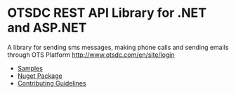 # OTSDC REST API Library for .NET and ASP.NET

A library for sending sms messages, making phone calls and sending emails through OTS Platform http://www.otsdc.com/en/site/login

* [Samples](Otsdc.Sample/Program.cs)
* [Nuget Package](https://www.nuget.org/packages/Otsdc/)
* [Contributing Guidelines](Contributing.md)
